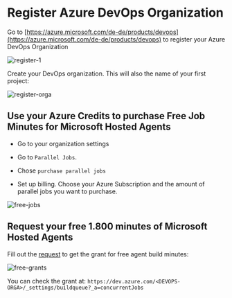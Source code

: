 # Register Azure DevOps Organization

Go to [https://azure.microsoft.com/de-de/products/devops](https://azure.microsoft.com/de-de/products/devops) to register your Azure DevOps Organization

![register-1](_images/register-1.png)

Create your DevOps organization. This will also the name of your first project:

![register-orga](_images/register-orga.png)

## Use your Azure Credits to purchase Free Job Minutes for Microsoft Hosted Agents

- Go to your organization settings

- Go to `Parallel Jobs`. 

- Chose `purchase parallel jobs`

- Set up billing. Choose your Azure Subscription and the amount of parallel jobs you want to purchase.

![free-jobs](_images/free-jobs.png)

## Request your free 1.800 minutes of Microsoft Hosted Agents

Fill out the [request](https://aka.ms/azpipelines-parallelism-request) to get the grant for free agent build minutes:

![free-grants](_images/free-grants.png)

You can check the grant at: `https://dev.azure.com/<DEVOPS-ORGA>/_settings/buildqueue?_a=concurrentJobs`